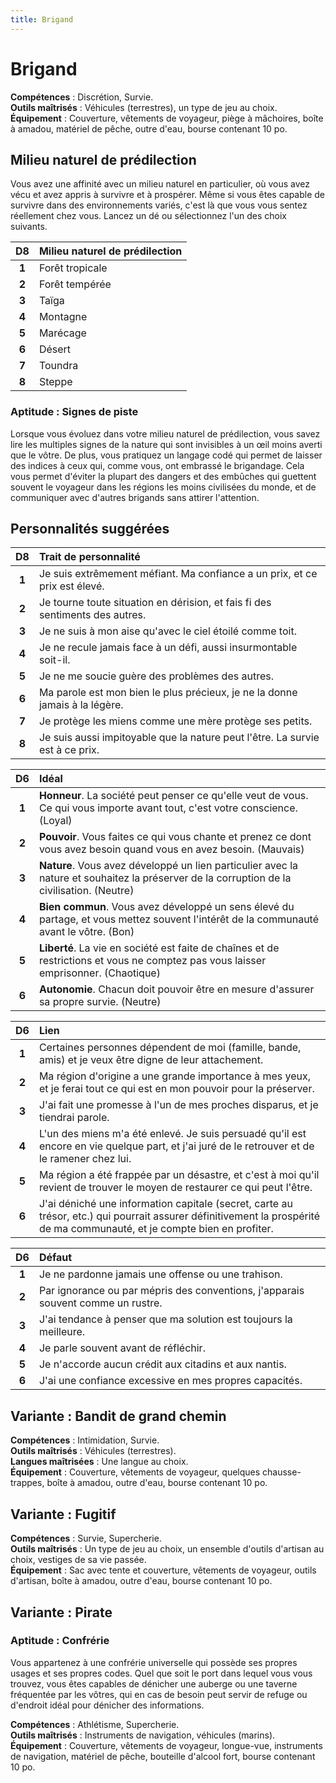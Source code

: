 ```yaml
---
title: Brigand
---
```

# Brigand
**Compétences** : Discrétion, Survie.  
**Outils maîtrisés** : Véhicules (terrestres), un type de jeu au choix.  
**Équipement** : Couverture, vêtements de voyageur, piège à mâchoires, boîte à amadou, matériel de pêche, outre d'eau, bourse contenant 10 po.

## Milieu naturel de prédilection
Vous avez une affinité avec un milieu naturel en particulier, où vous avez vécu et avez appris à survivre et à prospérer. Même si vous êtes capable de survivre dans des environnements variés, c'est là que vous vous sentez réellement chez vous. Lancez un dé ou sélectionnez l'un des choix suivants.


| D8 | Milieu naturel de prédilection |
|:-:|:-|
| **1** | Forêt tropicale |
| **2** | Forêt tempérée |
| **3** | Taïga |
| **4** | Montagne |
| **5** | Marécage |
| **6** | Désert |
| **7** | Toundra |
| **8** | Steppe |


### Aptitude : Signes de piste
Lorsque vous évoluez dans votre milieu naturel de prédilection, vous savez lire les multiples signes de la nature qui sont invisibles à un œil moins averti que le vôtre. De plus, vous pratiquez un langage codé qui permet de laisser des indices à ceux qui, comme vous, ont embrassé le brigandage. Cela vous permet d'éviter la plupart des dangers et des embûches qui guettent souvent le voyageur dans les régions les moins civilisées du monde, et de communiquer avec d'autres brigands sans attirer l'attention.

## Personnalités suggérées

| D8 | Trait de personnalité |
|:-:|:-|
| **1** | Je suis extrêmement méfiant. Ma confiance a un prix, et ce prix est élevé. |
| **2** | Je tourne toute situation en dérision, et fais fi des sentiments des autres. |
| **3** | Je ne suis à mon aise qu'avec le ciel étoilé comme toit. |
| **4** | Je ne recule jamais face à un défi, aussi insurmontable soit-il. |
| **5** | Je ne me soucie guère des problèmes des autres. |
| **6** | Ma parole est mon bien le plus précieux, je ne la donne jamais à la légère. |
| **7** | Je protège les miens comme une mère protège ses petits. |
| **8** | Je suis aussi impitoyable que la nature peut l'être. La survie est à ce prix. |

| D6 | Idéal |
|:-:|:-|
| **1** | **Honneur**. La société peut penser ce qu'elle veut de vous. Ce qui vous importe avant tout, c'est votre conscience. (Loyal) |
| **2** | **Pouvoir**. Vous faites ce qui vous chante et prenez ce dont vous avez besoin quand vous en avez besoin. (Mauvais) |
| **3** | **Nature**. Vous avez développé un lien particulier avec la nature et souhaitez la préserver de la corruption de la civilisation. (Neutre) |
| **4** | **Bien commun**. Vous avez développé un sens élevé du partage, et vous mettez souvent l'intérêt de la communauté avant le vôtre. (Bon) |
| **5** | **Liberté**. La vie en société est faite de chaînes et de restrictions et vous ne comptez pas vous laisser emprisonner. (Chaotique) |
| **6** | **Autonomie**. Chacun doit pouvoir être en mesure d'assurer sa propre survie. (Neutre) |

| D6 | Lien |
|:-:|:-|
| **1** | Certaines personnes dépendent de moi (famille, bande, amis) et je veux être digne de leur attachement. |
| **2** | Ma région d'origine a une grande importance à mes yeux, et je ferai tout ce qui est en mon pouvoir pour la préserver. |
| **3** | J'ai fait une promesse à l'un de mes proches disparus, et je tiendrai parole. |
| **4** | L'un des miens m'a été enlevé. Je suis persuadé qu'il est encore en vie quelque part, et j'ai juré de le retrouver et de le ramener chez lui. |
| **5** | Ma région a été frappée par un désastre, et c'est à moi qu'il revient de trouver le moyen de restaurer ce qui peut l'être. |
| **6** | J'ai déniché une information capitale (secret, carte au trésor, etc.) qui pourrait assurer définitivement la prospérité de ma communauté, et je compte bien en profiter. |

| D6 | Défaut |
|:-:|:-|
| **1** | Je ne pardonne jamais une offense ou une trahison. |
| **2** | Par ignorance ou par mépris des conventions, j'apparais souvent comme un rustre. |
| **3** | J'ai tendance à penser que ma solution est toujours la meilleure. |
| **4** | Je parle souvent avant de réfléchir. |
| **5** | Je n'accorde aucun crédit aux citadins et aux nantis. |
| **6** | J'ai une confiance excessive en mes propres capacités. |

## Variante : Bandit de grand chemin

**Compétences** : Intimidation, Survie.  
**Outils maîtrisés** : Véhicules (terrestres).  
**Langues maîtrisées** : Une langue au choix.  
**Équipement** : Couverture, vêtements de voyageur, quelques chausse-trappes, boîte à amadou, outre d'eau, bourse contenant 10 po.

## Variante : Fugitif

**Compétences** : Survie, Supercherie.  
**Outils maîtrisés** : Un type de jeu au choix, un ensemble d'outils d'artisan au choix, vestiges de sa vie passée.  
**Équipement** : Sac avec tente et couverture, vêtements de voyageur, outils d'artisan, boîte à amadou, outre d'eau, bourse contenant 10 po.

## Variante : Pirate

### Aptitude : Confrérie
Vous appartenez à une confrérie universelle qui possède ses propres usages et ses propres codes. Quel que soit le port dans lequel vous vous trouvez, vous êtes capables de dénicher une auberge ou une taverne fréquentée par les vôtres, qui en cas de besoin peut servir de refuge ou d'endroit idéal pour dénicher des informations.

**Compétences** : Athlétisme, Supercherie.  
**Outils maîtrisés** : Instruments de navigation, véhicules (marins).  
**Équipement** : Couverture, vêtements de voyageur, longue-vue, instruments de navigation, matériel de pêche, bouteille d'alcool fort, bourse contenant 10 po.
